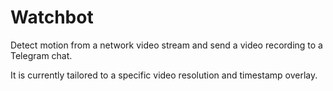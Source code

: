 # Watchbot

Detect motion from a network video stream and send a video recording to a Telegram chat.

It is currently tailored to a specific video resolution and timestamp overlay.
